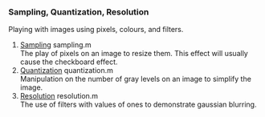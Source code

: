 ### Sampling, Quantization, Resolution
Playing with images using pixels, colours, and filters.

1. [Sampling](../2.%20Sampling,%20Quantization,%20Resolution/sampling.m) sampling.m  
    The play of pixels on an image to resize them. This effect will usually cause the checkboard effect.
2. [Quantization](../2.%20Sampling,%20Quantization,%20Resolution/quantization.m) quantization.m  
    Manipulation on the number of gray levels on an image to simplify the image.
3. [Resolution](../2.%20Sampling,%20Quantization,%20Resolution/resolution.m) resolution.m  
    The use of filters with values of ones to demonstrate gaussian blurring.